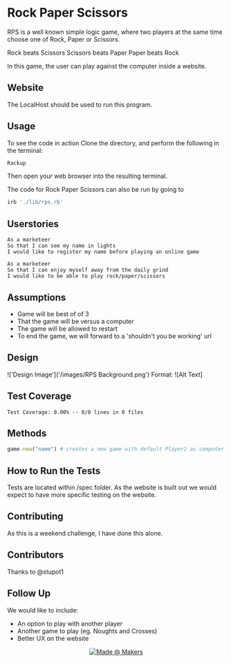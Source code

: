 # Rock Paper Scissors

RPS is a well known simple logic game, where two players at the same time choose one of Rock, Paper or Scissors. 

Rock beats Scissors
Scissors beats Paper
Paper beats Rock

In this game, the user can play against the computer inside a website.

## Website

The LocalHost should be used to run this program.

## Usage

To see the code in action Clone the directory, and perform the following in the terminal:

```bash
Rackup
```

Then open your web browser into the resulting terminal. 

The code for Rock Paper Scissors can also be run by going to 

```bash
irb './lib/rps.rb'
```

## Userstories

```
As a marketeer
So that I can see my name in lights
I would like to register my name before playing an online game

As a marketeer
So that I can enjoy myself away from the daily grind
I would like to be able to play rock/paper/scissors
```

## Assumptions
* Game will be best of of 3
* That the game will be versus a computer
* The game will be allowed to restart
* To end the game, we will forward to a 'shouldn't you be working' url

## Design
!['Design Image']('/images/RPS Background.png')
Format: ![Alt Text]

## Test Coverage
```
Test Coverage: 0.00% -- 0/0 lines in 0 files
```
## Methods

```ruby
game.new("name") # creates a new game with default Player2 as computer
```

## How to Run the Tests

Tests are located within /spec folder. As the website is built out we would expect to have more specific testing on the website.

## Contributing
As this is a weekend challenge, I have done this alone. 

## Contributors
Thanks to @stupot1

## Follow Up

We would like to include:
- An option to play with another player
- Another game to play (eg. Noughts and Crosses)
- Better UX on the website

<p align="center">
    <a href="https://https://makers.tech/">
        <img src="https://img.shields.io/badge/-created%40makers-red"
            alt="Made @ Makers"></a>
</p>
